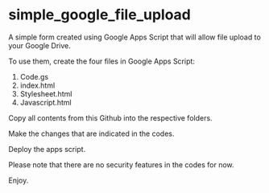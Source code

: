 # simple_google_file_upload
A simple form created using Google Apps Script that will allow file upload to your Google Drive.

To use them, create the four files in Google Apps Script:

1. Code.gs
2. index.html
3. Stylesheet.html
4. Javascript.html

Copy all contents from this Github into the respective folders.

Make the changes that are indicated in the codes.

Deploy the apps script.

Please note that there are no security features in the codes for now. 

Enjoy.
